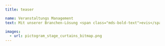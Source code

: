 ```yaml
---
title: teaser

name: Veranstaltungs Management
text: Mit unserer Branchen-Lösung <span class="mds-bold-text">evis</span> bilden wir die Basis für das integrierte Management von Eventlocations, Konzerthäusern, Orchestern und Festivals. Ob Sie Ihre Projekte künstlerisch und organisatorisch planen und budgetieren, über die <span class="mds-bold-text">evis</span>-Kommunikationstools mit ihrem Publikum kommunizieren oder ihr Personal disponieren wollen – <span class="mds-bold-text">evis</span> bildet durch die richtige Auswahl der Module nahezu jede Konstellation des Veranstaltungsmanagements ab.

images:
  - url: pictogram_stage_curtains_bitmap.png
---
```

